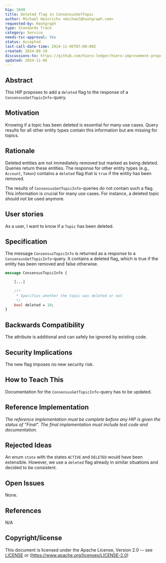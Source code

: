```yaml
---
hip: 1049
title: Deleted flag in ConsensusGetTopic
author: Michael Heinrichs <michael@hashgraph.com>
requested-by: Hashgraph
type: Standards Track
category: Service
needs-tsc-approval: Yes
status: Accepted
last-call-date-time: 2024-11-05T07:00:00Z
created: 2024-09-19
discussions-to: https://github.com/hiero-ledger/hiero-improvement-proposals/pull/1049
updated: 2024-11-06
---
```


## Abstract

This HIP proposes to add a `deleted` flag to the response of a `ConsensusGetTopicInfo`-query.

## Motivation

Knowing if a topic has been deleted is essential for many use cases. Query results for all other entity types contain this information but are missing for topics.

## Rationale

Deleted entities are not immediately removed but marked as being deleted. Queries return these entities. The response for other entity types (e.g., `Account`, `Token`) contains a `deleted` flag that is `true` if the entity has been removed.

The results of `ConsensusGetTopicInfo`-queries do not contain such a flag. This information is crucial for many use cases. For instance, a deleted topic should not be used anymore.

## User stories

As a user, I want to know if a `Topic` has been deleted.

## Specification

The message `ConsensusTopicInfo` is returned as a response to a `ConsensusGetTopicInfo`-query. It contains a deleted flag, which is true if the entity has been removed and false otherwise.

```protobuf
message ConsensusTopicInfo {

    [...]
    
    /**
     * Specifies whether the topic was deleted or not
     */
    bool deleted = 10;
}
```

## Backwards Compatibility

The attribute is additional and can safely be ignored by existing code.

## Security Implications

The new flag imposes no new security risk.

## How to Teach This

Documentation for the `ConsensusGetTopicInfo`-query has to be updated.

## Reference Implementation

_The reference implementation must be complete before any HIP is given the status of “Final”. The final implementation must include test code and documentation._

## Rejected Ideas

An enum `state` with the states `ACTIVE` and `DELETED` would have been extensible. However, we use a `deleted` flag already in similar situations and decided to be consistent.

## Open Issues

None.

## References

N/A

## Copyright/license

This document is licensed under the Apache License, Version 2.0 -- see [LICENSE](../LICENSE) or (https://www.apache.org/licenses/LICENSE-2.0)
